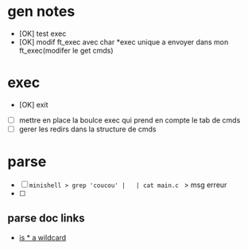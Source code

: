 # gen notes

- [OK] test exec 
- [OK] modif ft_exec avec char *exec unique a envoyer dans mon ft_exec(modifer le get cmds)

# exec
- [OK] exit
- [ ] mettre en place la boulce exec qui prend en compte le tab de cmds
- [ ] gerer les redirs dans la structure de cmds

# parse
- [ ] ``minishell > grep 'coucou' |   | cat main.c `` > msg erreur
- [ ] 

## parse doc links
- [is * a wildcard](https://hbctraining.github.io/Intro-to-shell-flipped/lessons/02_wildcards_shortcuts.html#:~:text=The%20Shell%20(bash)%20considers%20an,the%20most%20for%20our%20exercises.)